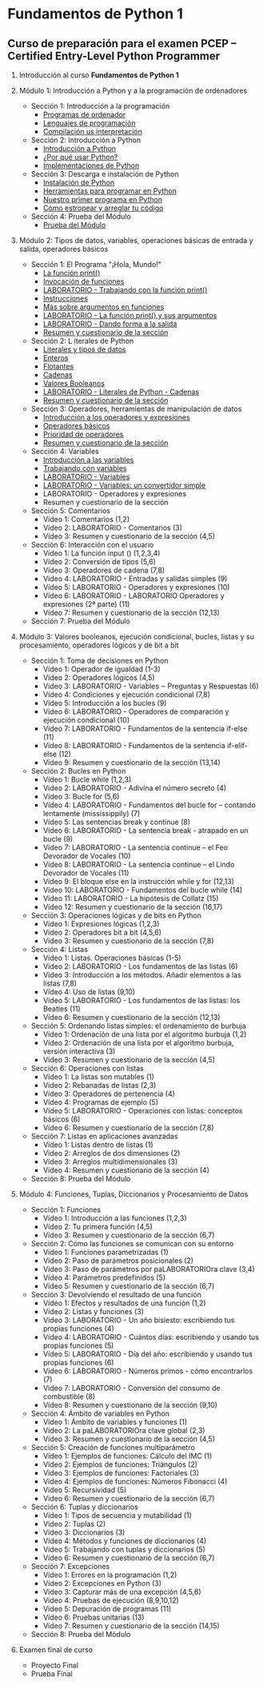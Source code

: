 # Fundamentos de Python 1
## Curso de preparación para el examen PCEP – Certified Entry-Level Python Programmer



1. Introducción al curso **Fundamentos de Python 1**
2. Módulo 1: Introducción a Python y a la programación de ordenadores
    * Sección 1: Introducción a la programación
        * [Programas de ordenador](modulo1/seccion1/clase1.md)
        * [Lenguajes de programación](modulo1/seccion1/clase2.md)
        * [Compilación us interpretación](modulo1/seccion1/clase3.md)
    * Sección 2: Introducción a Python
        * [Introducción a Python](modulo1/seccion2/clase1.md)
        * [¿Por qué usar Python?](modulo1/seccion2/clase2.md)
        * [Implementaciones de Python](modulo1/seccion2/clase3.md)
    * Sección 3: Descarga e instalación de Python
        * [Instalación de Python](modulo1/seccion3/clase1.md)
        * [Herramientas para programar en Python](modulo1/seccion3/clase2.md)
        * [Nuestro primer programa en Python](modulo1/seccion3/clase3.md)
        * [Cómo estropear y arreglar tu código](modulo1/seccion3/clase4.md)
    * Sección 4: Prueba del Módulo
        * [Prueba del Módulo](modulo1/seccion4/test.md)
3. Módulo 2: Tipos de datos, variables, operaciones básicas de entrada y salida, operadores básicos 
    * Sección 1: El Programa "¡Hola, Mundo!"
        * [La función print()](modulo2/seccion1/clase1.md)
        * [Invocación de funciones](modulo2/seccion1/clase2.md)
        * [LABORATORIO - Trabajando con la función print()](modulo2/seccion1/clase3.md)
        * [Instrucciones](modulo2/seccion1/clase4.md)
        * [Más sobre argumentos en funciones](modulo2/seccion1/clase5.md)
        * [LABORATORIO - La función print() y sus argumentos](modulo2/seccion1/clase6.md)
        * [LABORATORIO - Dando forma a la salida](modulo2/seccion1/clase7.md)
        * [Resumen y cuestionario de la sección](modulo2/seccion1/clase8.md)
    * Sección 2: L ̣iterales de Python
        * [Literales y tipos de datos](modulo2/seccion2/clase1.md)
        * [Enteros](modulo2/seccion2/clase2.md)
        * [Flotantes](modulo2/seccion2/clase3.md)
        * [Cadenas](modulo2/seccion2/clase4.md)
        * [Valores Booleanos](modulo2/seccion2/clase5.md)
        * [LABORATORIO - Literales de Python - Cadenas](modulo2/seccion2/clase6.md)
        * [Resumen y cuestionario de la sección](modulo2/seccion2/clase7.md)
    * Sección 3: Operadores, herramientas de manipulación de datos
        * [Introducción a los operadores y expresiones](modulo2/seccion3/clase1.md)
        * [Operadores básicos](modulo2/seccion3/clase2.md)
        * [Prioridad de operadores](modulo2/seccion3/clase3.md)
        * [Resumen y cuestionario de la sección](modulo2/seccion3/clase4.md)
    * Sección 4: Variables
        * [Introducción a las variables](modulo2/seccion4/clase1.md)
        * [Trabajando con variables](modulo2/seccion4/clase2.md)
        * [LABORATORIO - Variables](modulo2/seccion4/clase3.md)
        * [LABORATORIO - Variables: un convertidor simple](modulo2/seccion4/clase4.md)
        * LABORATORIO - Operadores y expresiones
        * Resumen y cuestionario de la sección
    * Sección 5: Comentarios
        * Vídeo 1: Comentarios (1,2)
        * Vídeo 2: LABORATORIO - Comentarios (3)
        * Vídeo 3: Resumen y cuestionario de la sección (4,5)
    * Sección 6: Interacción con el usuario
        * Vídeo 1: La función input () (1,2,3,4)
        * Vídeo 2: Conversión de tipos (5,6)
        * Vídeo 3: Operadores de cadena (7,8)
        * Vídeo 4: LABORATORIO - Entradas y salidas simples (9)
        * Vídeo 5: LABORATORIO - Operadores y expresiones (10)
        * Vídeo 6: LABORATORIO - LABORATORIO   Operadores y expresiones (2ª parte) (11)
        * Vídeo 7: Resumen y cuestionario de la sección (12,13)
    * Sección 7: Prueba del Módulo

4. Módulo 3: Valores booleanos, ejecución condicional, bucles, listas y su procesamiento, operadores lógicos y de bit a bit
    * Sección 1: Toma de decisiones en Python
        * Vídeo 1: Operador de igualdad (1-3)
        * Vídeo 2: Operadores lógicos (4,5)
        * Vídeo 3: LABORATORIO - Variables ‒ Preguntas y Respuestas (6)
        * Vídeo 4: Condiciones y ejecución condicional (7,8)
        * Vídeo 5: Introducción a los bucles (9)
        * Vídeo 6: LABORATORIO - Operadores de comparación y ejecución condicional (10)
        * Vídeo 7: LABORATORIO - Fundamentos de la sentencia if-else (11)
        * Vídeo 8: LABORATORIO - Fundamentos de la sentencia if-elif-else (12)
        * Vídeo 9: Resumen y cuestionario de la sección (13,14)
    * Sección 2: Bucles en Python
        * Vídeo 1: Bucle while (1,2,3)
        * Vídeo 2: LABORATORIO - Adivina el número secreto (4)
        * Vídeo 3: Bucle for (5,6)
        * Vídeo 4: LABORATORIO - Fundamentos del bucle for – contando lentamente (mississippily) (7)
        * Vídeo 5: Las sentencias break y continue (8)
        * Vídeo 6: LABORATORIO - La sentencia break - atrapado en un bucle (9)
        * Vídeo 7: LABORATORIO - La sentencia continue – el Feo Devorador de Vocales (10)
        * Vídeo 8: LABORATORIO - La sentencia continue – el Lindo Devorador de Vocales (11)
        * Vídeo 9: El bloque else en la instrucción while y for (12,13)
        * Vídeo 10: LABORATORIO - Fundamentos del bucle while (14)
        * Vídeo 11: LABORATORIO - La hipótesis de Collatz (15)
        * Vídeo 12: Resumen y cuestionario de la sección (16,17)
    * Sección 3: Operaciones lógicas y de bits en Python
        * Vídeo 1: Expresiones lógicas (1,2,3)
        * Vídeo 2: Operadores bit a bit (4,5,6)
        * Vídeo 3: Resumen y cuestionario de la sección (7,8) 
    * Sección 4: Listas
        * Vídeo 1: Listas. Operaciones básicas (1-5)
        * Vídeo 2: LABORATORIO - Los fundamentos de las listas (6)
        * Vídeo 3: Introducción a los métodos. Añadir elementos a las listas (7,8)
        * Vídeo 4: Uso de listas (9,10)
        * Vídeo 5: LABORATORIO - Los fundamentos de las listas: los Beatles (11)
        * Vídeo 6: Resumen y cuestionario de la sección (12,13)
    * Sección 5: Ordenando listas simples: el ordenamiento de burbuja
        * Vídeo 1: Ordenación de una lista por el algoritmo burbuja (1,2)
        * Vídeo 2: Ordenación de una lista por el algoritmo burbuja, versión interactiva  (3)
        * Vídeo 3: Resumen y cuestionario de la sección (4,5)
    * Sección 6: Operaciones con listas
        * Vídeo 1: La listas son mutables (1)
        * Vídeo 2: Rebanadas de listas (2,3)
        * Vídeo 3: Operadores de pertenencia (4)
        * Vídeo 4: Programas de ejemplo (5)
        * Vídeo 5: LABORATORIO - Operaciones con listas: conceptos básicos (6)
        * Vídeo 6: Resumen y cuestionario de la sección (7,8)
    * Sección 7: Listas en aplicaciones avanzadas
        * Vídeo 1: Listas dentro de listas (1)
        * Vídeo 2: Arreglos de dos dimensiones (2)
        * Vídeo 3: Arreglos multidimensionales (3)
        * Vídeo 4: Resumen y cuestionario de la sección (4)
    * Sección 8: Prueba del Módulo

5. Módulo 4: Funciones, Tuplas, Diccionarios y Procesamiento de Datos
    * Sección 1: Funciones
        * Vídeo 1: Introducción a las funciones (1,2,3)
        * Vídeo 2: Tu primera función (4,5)
        * Vídeo 3: Resumen y cuestionario de la sección (6,7)
    * Sección 2: Cómo las funciones se comunican con su entorno
        * Vídeo 1: Funciones parametrizadas (1)
        * Vídeo 2: Paso de parámetros posicionales (2)
        * Vídeo 3: Paso de parámetros por paLABORATORIOra clave (3,4)
        * Vídeo 4: Parámetros predefinidos (5)
        * Vídeo 5: Resumen y cuestionario de la sección (6,7)
    * Sección 3: Devolviendo el resultado de una función
        * Vídeo 1: Efectos y resultados de una función (1,2)
        * Vídeo 2: Listas y funciones (3)
        * Vídeo 3: LABORATORIO - Un año bisiesto: escribiendo tus propias funciones (4)
        * Vídeo 4: LABORATORIO - Cuántos días: escribiendo y usando tus propias funciones (5)
        * Vídeo 5: LABORATORIO - Día del año: escribiendo y usando tus propias funciones (6)
        * Vídeo 6: LABORATORIO - Números primos - cómo encontrarlos (7)
        * Vídeo 7: LABORATORIO - Conversión del consumo de combustible (8)
        * Vídeo 8: Resumen y cuestionario de la sección (9,10)
    * Sección 4: Ámbito de variables en Python
        * Vídeo 1: Ámbito de variables y funciones (1)
        * Vídeo 2: La paLABORATORIOra clave global (2,3)
        * Vídeo 3: Resumen y cuestionario de la sección (4,5)    
    * Sección 5: Creación de funciones multiparámetro
        * Vídeo 1: Ejemplos de funciones: Cálculo del IMC (1)
        * Vídeo 2: Ejemplos de funciones: Triángulos (2)
        * Vídeo 3: Ejemplos de funciones: Factoriales (3)
        * Vídeo 4: Ejemplos de funciones: Números Fibonacci (4)
        * Vídeo 5: Recursividad (5)
        * Vídeo 6: Resumen y cuestionario de la sección (6,7)
    * Sección 6: Tuplas y diccionarios
        * Vídeo 1: Tipos de secuencia y mutabilidad (1)
        * Vídeo 2: Tuplas (2)
        * Vídeo 3: Diccionarios (3)
        * Vídeo 4: Métodos  y funciones de diccionarios (4)
        * Vídeo 5: Trabajando con tuplas y diccionarios (5)
        * Vídeo 6: Resumen y cuestionario de la sección (6,7)
    * Sección 7: Excepciones
        * Vídeo 1: Errores en la programación (1,2)
        * Vídeo 2: Excepciones en Python (3)
        * Vídeo 3: Capturar más de una excepción (4,5,6)
        * Vídeo 4: Pruebas de ejecución (8,9,10,12)
        * Vídeo 5: Depuración de programas (11)
        * Vídeo 6: Pruebas unitarias (13)
        * Vídeo 7: Resumen y cuestionario de la sección (14,15)
    * Sección 8: Prueba del Módulo
6. Examen final de curso
    * Proyecto Final
    * Prueba Final
